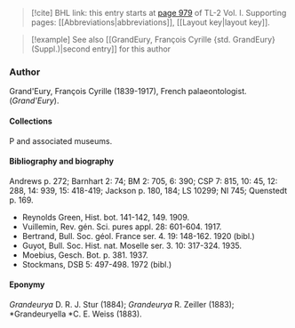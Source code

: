 > [!cite] BHL link: this entry starts at [page 979](https://www.biodiversitylibrary.org/item/103414#page/1027/mode/1up) of TL-2 Vol. I.
> Supporting pages: [[Abbreviations|abbreviations]], [[Layout key|layout key]].

> [!example] See also [[GrandEury, François Cyrille {std. GrandEury} (Suppl.)|second entry]] for this author

### Author

Grand'Eury, François Cyrille (1839-1917), French palaeontologist. (*Grand'Eury*).

#### Collections

P and associated museums.

#### Bibliography and biography

Andrews p. 272; Barnhart 2: 74; BM 2: 705, 6: 390; CSP 7: 815, 10: 45, 12: 288, 14: 939, 15: 418-419; Jackson p. 180, 184; LS 10299; NI 745; Quenstedt p. 169.
- Reynolds Green, Hist. bot. 141-142, 149. 1909.
- Vuillemin, Rev. gén. Sci. pures appl. 28: 601-604. 1917.
- Bertrand, Bull. Soc. géol. France ser. 4. 19: 148-162. 1920 (bibl.)
- Guyot, Bull. Soc. Hist. nat. Moselle ser. 3. 10: 317-324. 1935.
- Moebius, Gesch. Bot. p. 381. 1937.
- Stockmans, DSB 5: 497-498. 1972 (bibl.)

#### Eponymy

*Grandeurya* D. R. J. Stur (1884); *Grandeurya* R. Zeiller (1883); *Grandeuryella *C. E. Weiss (1883).

